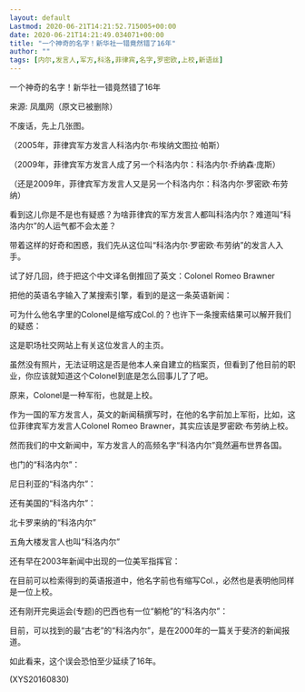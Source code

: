 ```yaml
---
layout: default
Lastmod: 2020-06-21T14:21:52.715005+00:00
date: 2020-06-21T14:21:49.034071+00:00
title: "一个神奇的名字！新华社一错竟然错了16年"
author: ""
tags: [内尔,发言人,军方,科洛,菲律宾,名字,罗密欧,上校,新语丝]
---
```


一个神奇的名字！新华社一错竟然错了16年

来源: 凤凰网（原文已被删除）

不废话，先上几张图。

（2005年，菲律宾军方发言人科洛内尔·布埃纳文图拉·帕斯）

（2009年，菲律宾军方发言人成了另一个科洛内尔：科洛内尔·乔纳森·庞斯）

（还是2009年，菲律宾军方发言人又是另一个科洛内尔：科洛内尔·罗密欧·布劳纳）

看到这儿你是不是也有疑惑？为啥菲律宾的军方发言人都叫科洛内尔？难道叫“科洛内尔”的人运气都不会太差？

带着这样的好奇和困惑，我们先从这位叫“科洛内尔·罗密欧·布劳纳”的发言人入手。

试了好几回，终于把这个中文译名倒推回了英文：Colonel Romeo Brawner

把他的英语名字输入了某搜索引擎，看到的是这一条英语新闻：

可为什么他名字里的Colonel是缩写成Col.的？也许下一条搜索结果可以解开我们的疑惑：

这是职场社交网站上有关这位发言人的主页。

虽然没有照片，无法证明这是否是他本人亲自建立的档案页，但看到了他目前的职业，你应该就知道这个Colonel到底是怎么回事儿了了吧。

原来，Colonel是一种军衔，也就是上校。

作为一国的军方发言人，英文的新闻稿撰写时，在他的名字前加上军衔，比如，这位菲律宾军方发言人Colonel Romeo Brawner，其实应该是罗密欧·布劳纳上校。

然而我们的中文新闻中，军方发言人的高频名字“科洛内尔”竟然遍布世界各国。

也门的“科洛内尔”：

尼日利亚的“科洛内尔”：

还有美国的“科洛内尔”：

北卡罗来纳的“科洛内尔”

五角大楼发言人也叫“科洛内尔”

还有早在2003年新闻中出现的一位美军指挥官：

在目前可以检索得到的英语报道中，他名字前也有缩写Col.，必然也是表明他同样是一位上校。

还有刚开完奥运会(专题)的巴西也有一位“躺枪”的“科洛内尔”：

目前，可以找到的最“古老”的“科洛内尔”，是在2000年的一篇关于斐济的新闻报道。

如此看来，这个误会恐怕至少延续了16年。

(XYS20160830)

